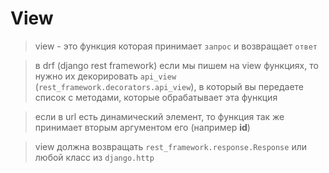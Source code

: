 # View
> view - это функция которая принимает `запрос` и возвращает `ответ`

> в drf (django rest framework) если мы пишем на view функциях, то нужно их декорировать `api_view` (`rest_framework.decorators.api_view`), в который вы передаете список с методами, которые обрабатывает эта функция

> если в url есть динамический элемент, то функция так же принимает вторым аргументом его (например **id**)

> view должна возвращать `rest_framework.response.Response` или любой класс из `django.http`

